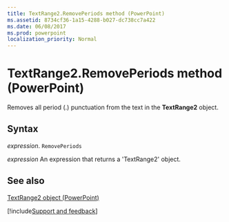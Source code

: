 ```yaml
---
title: TextRange2.RemovePeriods method (PowerPoint)
ms.assetid: 8734cf36-1a15-4288-b027-dc738cc7a422
ms.date: 06/08/2017
ms.prod: powerpoint
localization_priority: Normal
---
```



# TextRange2.RemovePeriods method (PowerPoint)

Removes all period (.) punctuation from the text in the  **TextRange2** object.


## Syntax

_expression_. `RemovePeriods`

 _expression_ An expression that returns a 'TextRange2' object.


## See also


[TextRange2 object (PowerPoint)](PowerPoint.textrange2.md)

[!include[Support and feedback](~/includes/feedback-boilerplate.md)]
